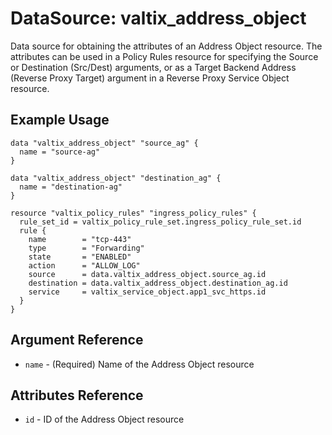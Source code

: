 # DataSource: valtix_address_object
Data source for obtaining the attributes of an Address Object resource. The attributes can be used in a Policy Rules resource for specifying the Source or Destination (Src/Dest) arguments, or as a Target Backend Address (Reverse Proxy Target) argument in a Reverse Proxy Service Object resource.

## Example Usage
```hcl
data "valtix_address_object" "source_ag" {
  name = "source-ag"
}

data "valtix_address_object" "destination_ag" {
  name = "destination-ag"
}

resource "valtix_policy_rules" "ingress_policy_rules" {
  rule_set_id = valtix_policy_rule_set.ingress_policy_rule_set.id
  rule {
    name        = "tcp-443"
    type        = "Forwarding"
    state       = "ENABLED"
    action      = "ALLOW_LOG"
    source      = data.valtix_address_object.source_ag.id
    destination = data.valtix_address_object.destination_ag.id
    service     = valtix_service_object.app1_svc_https.id
  }
}
```

## Argument Reference
* `name` - (Required) Name of the Address Object resource

## Attributes Reference
* `id` - ID of the Address Object resource